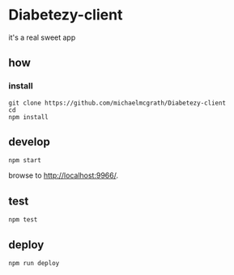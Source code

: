 
# Diabetezy-client

it's a real sweet app

## how

### install

```
git clone https://github.com/michaelmcgrath/Diabetezy-client
cd 
npm install
```

## develop

```
npm start
```

browse to <http://localhost:9966/>.

## test

```
npm test
```

## deploy

```
npm run deploy
```
